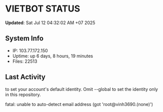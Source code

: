 # VIETBOT STATUS
**Updated**: Sat Jul 12 04:32:02 AM +07 2025

## System Info
- IP: 103.77.172.150
- Uptime: up 6 days, 8 hours, 19 minutes
- Files: 22513

## Last Activity

to set your account's default identity.
Omit --global to set the identity only in this repository.

fatal: unable to auto-detect email address (got 'root@vinh3690.(none)')
